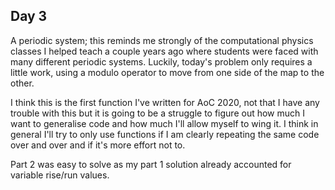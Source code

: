 ## Day 3

A periodic system; this reminds me strongly of the computational physics classes I helped teach a couple years ago where students were faced with many different periodic systems. Luckily, today's problem only requires a little work, using a modulo operator to move from one side of the map to the other. 

I think this is the first function I've written for AoC 2020, not that I have any trouble with this but it is going to be a struggle to figure out how much I want to generalise code and how much I'll allow myself to wing it. I think in general I'll try to only use functions if I am clearly repeating the same code over and over and if it's more effort not to. 

Part 2 was easy to solve as my part 1 solution already accounted for variable rise/run values. 